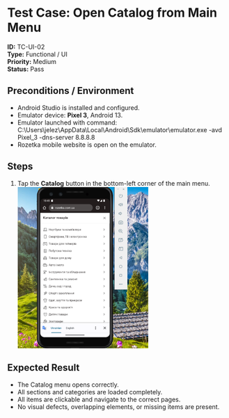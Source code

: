 # Test Case: Open Catalog from Main Menu

**ID:** TC-UI-02  
**Type:** Functional / UI  
**Priority:** Medium  
**Status:** Pass  

## Preconditions / Environment
- Android Studio is installed and configured.  
- Emulator device: **Pixel 3**, Android 13.  
- Emulator launched with command:  
C:\Users\jelez\AppData\Local\Android\Sdk\emulator\emulator.exe -avd Pixel_3 -dns-server 8.8.8.8  
- Rozetka mobile website is open on the emulator.  

## Steps
1. Tap the **Catalog** button in the bottom-left corner of the main menu.  
   <img src="../screenshots/2.png" width="300"/>  

## Expected Result
- The Catalog menu opens correctly.  
- All sections and categories are loaded completely.  
- All items are clickable and navigate to the correct pages.  
- No visual defects, overlapping elements, or missing items are present. 